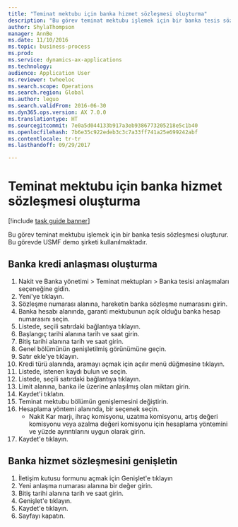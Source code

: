 ```yaml
--- 
title: "Teminat mektubu için banka hizmet sözleşmesi oluşturma"
description: "Bu görev teminat mektubu işlemek için bir banka tesis sözleşmesi oluşturur."
author: ShylaThompson
manager: AnnBe
ms.date: 11/10/2016
ms.topic: business-process
ms.prod: 
ms.service: dynamics-ax-applications
ms.technology: 
audience: Application User
ms.reviewer: twheeloc
ms.search.scope: Operations
ms.search.region: Global
ms.author: leguo
ms.search.validFrom: 2016-06-30
ms.dyn365.ops.version: AX 7.0.0
ms.translationtype: HT
ms.sourcegitcommit: 7e0a5d044133b917a3eb9386773205218e5c1b40
ms.openlocfilehash: 7b6e35c922edeb3c3c7a33ff741a25e699242abf
ms.contentlocale: tr-tr
ms.lasthandoff: 09/29/2017

---
```

# <a name="create-a-bank-facility-agreement-for-the-letter-of-guarantee"></a>Teminat mektubu için banka hizmet sözleşmesi oluşturma

[!include [task guide banner](../../includes/task-guide-banner.md)]

Bu görev teminat mektubu işlemek için bir banka tesis sözleşmesi oluşturur. Bu görevde USMF demo şirketi kullanılmaktadır. 


## <a name="create-bank-facility-agreement"></a>Banka kredi anlaşması oluşturma
1. Nakit ve Banka yönetimi > Teminat mektupları > Banka tesisi anlaşmaları seçeneğine gidin.
2. Yeni'ye tıklayın.
3. Sözleşme numarası alanına, hareketin banka sözleşme numarasını girin.
4. Banka hesabı alanında, garanti mektubunun açık olduğu banka hesap numarasını seçin. 
5. Listede, seçili satırdaki bağlantıya tıklayın.
6. Başlangıç tarihi alanına tarih ve saat girin.
7. Bitiş tarihi alanına tarih ve saat girin.
8. Genel bölümünün genişletilmiş görünümüne geçin.
9. Satır ekle'ye tıklayın.
10. Kredi türü alanında, aramayı açmak için açılır menü düğmesine tıklayın.
11. Listede, istenen kaydı bulun ve seçin.
12. Listede, seçili satırdaki bağlantıya tıklayın.
13. Limit alanına, banka ile üzerine anlaşılmış olan miktarı girin.
14. Kaydet'i tıklatın.
15. Teminat mektubu bölümün genişlemesini değiştirin.
16. Hesaplama yöntemi alanında, bir seçenek seçin.
    * Nakit Kar marjı, ihraç komisyonu, uzatma komisyonu, artış değeri komisyonu veya azalma değeri komisyonu için hesaplama yöntemini ve yüzde ayrıntılarını uygun olarak girin.   
17. Kaydet'e tıklayın.

## <a name="extend-bank-facility-agreement"></a>Banka hizmet sözleşmesini genişletin
1. İletişim kutusu formunu açmak için Genişlet'e tıklayın
2. Yeni anlaşma numarası alanına bir değer girin.
3. Bitiş tarihi alanına tarih ve saat girin.
4. Genişlet'e tıklayın.
5. Kaydet'e tıklayın.
6. Sayfayı kapatın.


